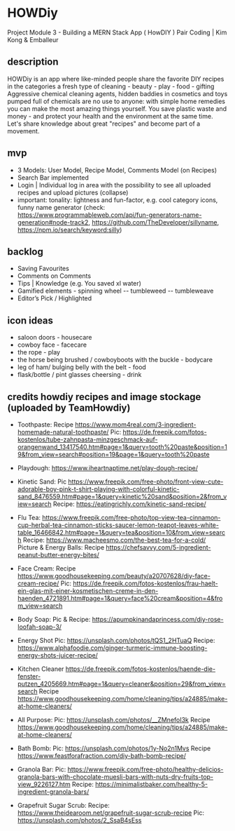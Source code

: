 # HOWDiy

Project Module 3 - Building a MERN Stack App ( HowDIY ) Pair Coding | Kim Kong & Emballeur

## description

HOWDiy is an app where like-minded people share the favorite DIY recipes in the categories a fresh type of cleaning - beauty - play - food - gifting
Aggressive chemical cleaning agents, hidden baddies in cosmetics and toys pumped full of chemicals are no use to anyone: with simple home remedies you can make the most amazing things yourself. You save plastic waste and money - and protect your health and the environment at the same time. Let's share knowledge about great "recipes" and become part of a movement.

## mvp

- 3 Models: User Model, Recipe Model, Comments Model (on Recipes)
- Search Bar implemented
- Login | Individual log in area with the possibility to see all uploaded recipes and upload pictures (collapse)
- important: tonality: lightness and fun-factor, e.g. cool category icons, funny name generator (check: https://www.programmableweb.com/api/fun-generators-name-generation#node-track2, https://github.com/TheDeveloper/sillyname, https://npm.io/search/keyword:silly)

## backlog

- Saving Favourites
- Comments on Comments
- Tips | Knowledge (e.g. You saved xl water)
- Gamified elements - spinning wheel -- tumbleweed -- tumbleweave
- Editor’s Pick / Highlighted

## icon ideas

- saloon doors - housecare
- cowboy face - facecare
- the rope - play
- the horse being brushed / cowboyboots with the buckle - bodycare
- leg of ham/ bulging belly with the belt - food
- flask/bottle / pint glasses cheersing - drink

## credits howdiy recipes and image stockage (uploaded by TeamHowdiy)

- Toothpaste:
  Recipe https://www.mom4real.com/3-ingredient-homemade-natural-toothpaste/
  Pic:
  https://de.freepik.com/fotos-kostenlos/tube-zahnpasta-minzgeschmack-auf-orangenwand_13417540.htm#page=1&query=tooth%20paste&position=19&from_view=search#position=19&page=1&query=tooth%20paste

- Playdough: https://www.iheartnaptime.net/play-dough-recipe/

- Kinetic Sand: Pic https://www.freepik.com/free-photo/front-view-cute-adorable-boy-pink-t-shirt-playing-with-colorful-kinetic-sand_8476559.htm#page=1&query=kinetic%20sand&position=2&from_view=search
  Recipe: https://eatingrichly.com/kinetic-sand-recipe/

- Flu Tea:
  https://www.freepik.com/free-photo/top-view-tea-cinnamon-cup-herbal-tea-cinnamon-sticks-saucer-lemon-teapot-leaves-white-table_16466842.htm#page=1&query=tea&position=10&from_view=search
  Recipe: https://www.macheesmo.com/the-best-tea-for-a-cold/
  Picture & Energy Balls:
  Recipe https://chefsavvy.com/5-ingredient-peanut-butter-energy-bites/

- Face Cream: Recipe https://www.goodhousekeeping.com/beauty/a20707628/diy-face-cream-recipe/
  Pic: https://de.freepik.com/fotos-kostenlos/frau-haelt-ein-glas-mit-einer-kosmetischen-creme-in-den-haenden_4721891.htm#page=1&query=face%20cream&position=4&from_view=search

- Body Soap:
  Pic & Recipe: https://apumpkinandaprincess.com/diy-rose-loofah-soap-3/

- Energy Shot
  Pic: https://unsplash.com/photos/tQS1_2HTuaQ
  Recipe: https://www.alphafoodie.com/ginger-turmeric-immune-boosting-energy-shots-juicer-recipe/

- Kitchen Cleaner
  https://de.freepik.com/fotos-kostenlos/haende-die-fenster-putzen_4205669.htm#page=1&query=cleaner&position=29&from_view=search
  Recipe https://www.goodhousekeeping.com/home/cleaning/tips/a24885/make-at-home-cleaners/

- All Purpose:
  Pic: https://unsplash.com/photos/__ZMnefoI3k
  Recipe https://www.goodhousekeeping.com/home/cleaning/tips/a24885/make-at-home-cleaners/

- Bath Bomb:
  Pic: https://unsplash.com/photos/1y-No2n1Mvs
  Recipe https://www.feastforafraction.com/diy-bath-bomb-recipe/

- Granola Bar:
  Pic: https://www.freepik.com/free-photo/healthy-delicios-granola-bars-with-chocolate-muesli-bars-with-nuts-dry-fruits-top-view_9226127.htm
  Recipe: https://minimalistbaker.com/healthy-5-ingredient-granola-bars/

- Grapefruit Sugar Scrub:
  Recipe: https://www.theidearoom.net/grapefruit-sugar-scrub-recipe
  Pic: https://unsplash.com/photos/2_SsaB4sEss
